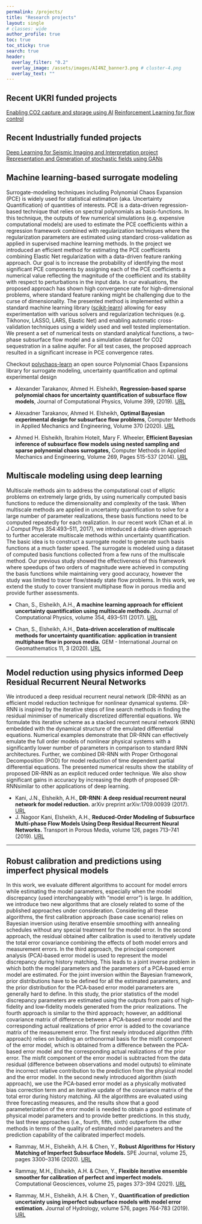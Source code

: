 ```yaml
---
permalink: /projects/
title: "Research projects"
layout: single
# classes: wide
author_profile: true
toc: true
toc_sticky: true
search: true
header:
  overlay_filter: "0.2"
  overlay_image: /assets/images/AI4NZ_banner3.png # cluster-4.png
  overlay_text: ""
---
```


## Recent UKRI funded projects
<div class="clickable-boxes">
  <a href="/eco-ai/" class="box">Enabling CO2 capture and storage using AI</a>
  <a href="/rl_project" class="box">Reinforcement Learning for flow control</a>
  <!-- Add more boxes as needed -->
</div>

## Recent Industrially funded projects
<div class="clickable-boxes">
  <a href="/dlsii_project" class="box">Deep Learning for Seismic Imaging and Interpretation project</a>
  <a href="/geogan_project" class="box">Representation and Generation of stochastic fields using GANs</a>
  <!-- Add more boxes as needed -->
</div>

## Machine learning-based surrogate modeling

Surrogate-modeling techniques including Polynomial Chaos Expansion (PCE) is widely used for statistical estimation (aka. Uncertainty Quantification) of quantities of interests. PCE is a data-driven regression-based technique that relies on spectral polynomials as basis-functions. In this technique, the outputs of few numerical simulations (e.g. expensive computational models) are used to estimate the PCE coefficients within a regression framework combined with regularization techniques where the regularization parameters are estimated using standard cross-validation as applied in supervised machine learning methods. In the project we introduced an efficient method for estimating the PCE coefficients combining Elastic Net regularization with a data-driven feature ranking approach. Our goal is to increase the probability of identifying the most significant PCE components by assigning each of the PCE coefficients a numerical value reflecting the magnitude of the coefficient and its stability with respect to perturbations in the input data. In our evaluations, the proposed approach has shown high convergence rate for high-dimensional problems, where standard feature ranking might be challenging due to the curse of dimensionality. The presented method is implemented within a standard machine learning library ([scikit-learn](https://scikit-learn.org/stable/index.html)) allowing for easy experimentation with various solvers and regularization techniques (e.g. Tikhonov, LASSO, LARS, Elastic Net) and enabling automatic cross-validation techniques using a widely used and well tested implementation. We present a set of numerical tests on standard analytical functions, a two-phase subsurface flow model and a simulation dataset for CO2 sequestration in a saline aquifer. For all test cases, the proposed approach resulted in a significant increase in PCE convergence rates.

<!-- **Checkout [polychaos-learn](https://github.com/ahmed-h-elsheikh/polychaos-learn), an open source Polynomial Chaos Expansions library**
{: .notice--danger}

 -->
<div class="my-color-box">

Checkout <a href="https://github.com/ahmed-h-elsheikh/polychaos-learn">polychaos-learn</a> an open source Polynomial Chaos Expansions library for surrogate modeling, uncertainty quantification and optimal experimental design

</div>


- Alexander Tarakanov, Ahmed H. Elsheikh, **Regression-based sparse polynomial chaos for uncertainty quantification of subsurface flow models**, Journal of Computational Physics, Volume 399, (2019). [URL](https://doi.org/10.1016/j.jcp.2019.108909)

- Alexadner Tarakanov, Ahmed H. Elsheikh, **Optimal Bayesian experimental design for subsurface flow problems**,
Computer Methods in Applied Mechanics and Engineering, Volume 370 (2020). [URL](https://doi.org/10.1016/j.cma.2020.113208)

- Ahmed H. Elsheikh, Ibrahim Hoteit, Mary F. Wheeler, **Efficient Bayesian inference of subsurface flow models using nested sampling and sparse polynomial chaos surrogates,** Computer Methods in Applied Mechanics and Engineering,
Volume 269, Pages 515-537 (2014). [URL](https://doi.org/10.1016/j.cma.2013.11.001)

## Multiscale modeling using deep learning

Multiscale methods aim to address the computational cost of elliptic problems on extremely large grids, by using numerically computed basis functions to reduce the dimensionality and complexity of the task. When multiscale methods are applied in uncertainty quantification to solve for a large number of parameter realizations, these basis functions need to be computed repeatedly for each realization. In our recent work (Chan et al. in J Comput Phys 354:493–511, 2017), we introduced a data-driven approach to further accelerate multiscale methods within uncertainty quantification. The basic idea is to construct a surrogate model to generate such basis functions at a much faster speed. The surrogate is modeled using a dataset of computed basis functions collected from a few runs of the multiscale method. Our previous study showed the effectiveness of this framework where speedups of two orders of magnitude were achieved in computing the basis functions while maintaining very good accuracy, however the study was limited to tracer flow/steady state flow problems. In this work, we extend the study to cover transient multiphase flow in porous media and provide further assessments.

- Chan, S., Elsheikh, A.H., **A machine learning approach for efficient uncertainty quantification using multiscale methods.** Journal of Computational Physics, volume 354, 493–511 (2017). [URL](https://doi.org/10.1016/j.jcp.2017.10.034)

- Chan, S., Elsheikh, A.H., **Data-driven acceleration of multiscale methods for uncertainty quantification: application in transient multiphase flow in porous media.** GEM - International Journal on Geomathematics 11, 3 (2020). [URL](https://doi.org/10.1007/s13137-019-0139-1)


---
## Model reduction using physics informed Deep Residual Recurrent Neural Networks
We introduced a deep residual recurrent neural network (DR-RNN) as an efficient model reduction technique for nonlinear dynamical systems. DR-RNN is inspired by the iterative steps of line search methods in finding the residual minimiser of numerically discretized differential equations. We formulate this iterative scheme as a stacked recurrent neural network (RNN) embedded with the dynamical structure of the emulated differential equations. Numerical examples demonstrate that DR-RNN can effectively emulate the full order models of nonlinear physical systems with a significantly lower number of parameters in comparison to standard RNN architectures. Further, we combined DR-RNN with Proper Orthogonal Decomposition (POD) for model reduction of time dependent partial differential equations. The presented numerical results show the stability of proposed DR-RNN as an explicit reduced order technique. We also show significant gains in accuracy by increasing the depth of proposed DR-RNNsimilar to other applications of deep learning.

- Kani, J.N., Elsheikh, A.H., **DR-RNN: A deep residual recurrent neural network for model reduction.**
arXiv preprint arXiv:1709.00939 (2017). [URL](https://arxiv.org/abs/1709.00939)
- J. Nagoor Kani, Elsheikh, A.H., **Reduced-Order Modeling of Subsurface Multi-phase Flow Models Using Deep Residual Recurrent Neural Networks.** Transport in Porous Media, volume 126, pages 713–741 (2019). [URL](https://doi.org/10.1007/s11242-018-1170-7)

---
## Robust calibration and predictions using imperfect physical models

In this work, we evaluate different algorithms to account for model errors while estimating the model parameters, especially when the model discrepancy (used interchangeably with “model error”) is large. In addition, we introduce two new algorithms that are closely related to some of the published approaches under consideration. Considering all these algorithms, the first calibration approach (base case scenario) relies on Bayesian inversion using iterative ensemble smoothing with annealing schedules without any special treatment for the model error. In the second approach, the residual obtained after calibration is used to iteratively update the total error covariance combining the effects of both model errors and measurement errors. In the third approach, the principal component analysis (PCA)‐based error model is used to represent the model discrepancy during history matching. This leads to a joint inverse problem in which both the model parameters and the parameters of a PCA‐based error model are estimated. For the joint inversion within the Bayesian framework, prior distributions have to be defined for all the estimated parameters, and the prior distribution for the PCA‐based error model parameters are generally hard to define. In this study, the prior statistics of the model discrepancy parameters are estimated using the outputs from pairs of high‐fidelity and low‐fidelity models generated from the prior realizations. The fourth approach is similar to the third approach; however, an additional covariance matrix of difference between a PCA‐based error model and the corresponding actual realizations of prior error is added to the covariance matrix of the measurement error.
The first newly introduced algorithm (fifth approach) relies on building an orthonormal basis for the misfit component of the error model, which is obtained from a difference between the PCA‐based error model and the corresponding actual realizations of the prior error. The misfit component of the error model is subtracted from the data residual (difference between observations and model outputs) to eliminate the incorrect relative contribution to the prediction from the physical model and the error model. In the second newly introduced algorithm (sixth approach), we use the PCA‐based error model as a physically motivated bias correction term and an iterative update of the covariance matrix of the total error during history matching. All the algorithms are evaluated using three forecasting measures, and the results show that a good parameterization of the error model is needed to obtain a good estimate of physical model parameters and to provide better predictions. In this study, the last three approaches (i.e., fourth, fifth, sixth) outperform the other methods in terms of the quality of estimated model parameters and the prediction capability of the calibrated imperfect models.

- Rammay, M.H., Elsheikh, A.H. & Chen, Y., **Robust Algorithms for History Matching of Imperfect Subsurface Models.** SPE Journal, volume 25, pages 3300–3316 (2020). [URL](https://doi.org/10.2118/193838-PA)

- Rammay, M.H., Elsheikh, A.H. & Chen, Y., **Flexible iterative ensemble smoother for calibration of perfect and imperfect models.** Computational Geosciences, volume 25, pages 373–394 (2021). [URL](https://doi.org/10.1007/s10596-020-10008-z)

- Rammay, M.H., Elsheikh, A.H. & Chen, Y., **Quantification of prediction uncertainty using imperfect subsurface models with model error estimation.** Journal of Hydrology, volume 576, pages 764-783 (2019). [URL](https://doi.org/10.1016/j.jhydrol.2019.02.056)


<!-- ## test code embedding

```python
def foo():
    if not bar:
        return True
```
### Figures in the text:

{% include figure image_path="/assets/images/unsplash-image-1.jpg" alt="this is a placeholder image" caption="This is a figure caption." %} -->

